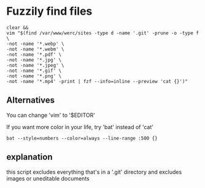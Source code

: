 #  Fuzzily find files

	clear &&
	vim "$(find /var/www/werc/sites -type d -name '.git' -prune -o -type f \
	-not -name '*.webp' \
	-not -name '*.webm' \
	-not -name '*.pdf' \
	-not -name '*.jpg' \
	-not -name '*.jpeg' \
	-not -name '*.gif' \
	-not -name '*.png' \
	-not -name '*.mp4' -print | fzf --info=inline --preview 'cat {}')"

## Alternatives

You can change 'vim' to '$EDITOR'

If you want more color in your life, try 'bat' instead of 'cat'

	bat --style=numbers --color=always --line-range :500 {}

## explanation

this script excludes everything that's in a '.git' directory and excludes images or uneditable documents
